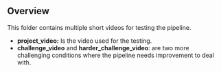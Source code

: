 ## Overview

This folder contains multiple short videos for testing the pipeline.

- **project_video:** Is the video used for the testing.
-   **challenge_video** and **harder_challenge_video**: are two more challenging conditions where the pipeline needs improvement to deal with.
